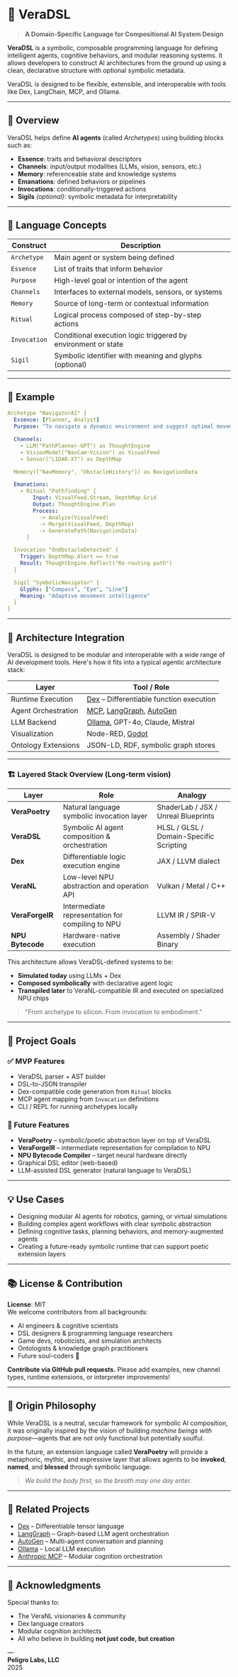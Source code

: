 # 🧠 VeraDSL

> **A Domain-Specific Language for Compositional AI System Design**

**VeraDSL** is a symbolic, composable programming language for defining intelligent agents, cognitive behaviors, and modular reasoning systems. It allows developers to construct AI architectures from the ground up using a clean, declarative structure with optional symbolic metadata.

VeraDSL is designed to be flexible, extensible, and interoperable with tools like Dex, LangChain, MCP, and Ollama.

---

## 🚀 Overview

VeraDSL helps define **AI agents** (called *Archetypes*) using building blocks such as:

- **Essence**: traits and behavioral descriptors
- **Channels**: input/output modalities (LLMs, vision, sensors, etc.)
- **Memory**: referenceable state and knowledge systems
- **Emanations**: defined behaviors or pipelines
- **Invocations**: conditionally-triggered actions
- **Sigils** *(optional)*: symbolic metadata for interpretability

---

## 🔧 Language Concepts

| Construct | Description |
|----------|-------------|
| `Archetype` | Main agent or system being defined |
| `Essence` | List of traits that inform behavior |
| `Purpose` | High-level goal or intention of the agent |
| `Channels` | Interfaces to external models, sensors, or systems |
| `Memory` | Source of long-term or contextual information |
| `Ritual` | Logical process composed of step-by-step actions |
| `Invocation` | Conditional execution logic triggered by environment or state |
| `Sigil` | Symbolic identifier with meaning and glyphs (optional) |

---

## 📝 Example

```yaml
Archetype "NavigatorAI" {
  Essence: [Planner, Analyst]
  Purpose: "To navigate a dynamic environment and suggest optimal movement strategies."

  Channels:
    - LLM("PathPlanner-GPT") as ThoughtEngine
    - VisionModel("NavCam-Vision") as VisualFeed
    - Sensor("LIDAR-X7") as DepthMap

  Memory(["NavMemory", "ObstacleHistory"]) as NavigationData

  Emanations:
    - Ritual "Pathfinding" {
        Input: VisualFeed.Stream, DepthMap.Grid
        Output: ThoughtEngine.Plan
        Process:
          -> Analyze(VisualFeed)
          -> Merge(VisualFeed, DepthMap)
          -> GeneratePath(NavigationData)
      }

  Invocation "OnObstacleDetected" {
    Trigger: DepthMap.Alert == true
    Result: ThoughtEngine.Reflect("Re-routing path")
  }

  Sigil "SymbolicNavigator" {
    Glyphs: ["Compass", "Eye", "Line"]
    Meaning: "Adaptive movement intelligence"
  }
}
```

---

## 🧬 Architecture Integration

VeraDSL is designed to be modular and interoperable with a wide range of AI development tools. Here's how it fits into a typical agentic architecture stack:

| Layer              | Tool / Role                         |
|--------------------|-------------------------------------|
| Runtime Execution  | [Dex](https://github.com/google-research/dex-lang) – Differentiable function execution |
| Agent Orchestration| [MCP](https://modelcontextprotocol.io/), [LangGraph](https://www.langchain.com/langgraph), [AutoGen](https://github.com/microsoft/autogen) |
| LLM Backend        | [Ollama](https://ollama.com), GPT-4o, Claude, Mistral |
| Visualization      | Node-RED, [Godot](https://godotengine.org/) |
| Ontology Extensions| JSON-LD, RDF, symbolic graph stores |

---

### 🏗️ Layered Stack Overview (Long-term vision)

| Layer              | Role                                             | Analogy                          |
|--------------------|--------------------------------------------------|----------------------------------|
| **VeraPoetry**     | Natural language symbolic invocation layer       | ShaderLab / JSX / Unreal Blueprints |
| **VeraDSL**        | Symbolic AI agent composition & orchestration    | HLSL / GLSL / Domain-Specific Scripting |
| **Dex**            | Differentiable logic execution engine            | JAX / LLVM dialect               |
| **VeraNL**         | Low-level NPU abstraction and operation API      | Vulkan / Metal / C++             |
| **VeraForgeIR**    | Intermediate representation for compiling to NPU | LLVM IR / SPIR-V                 |
| **NPU Bytecode**   | Hardware-native execution                        | Assembly / Shader Binary         |

This architecture allows VeraDSL-defined systems to be:
- **Simulated today** using LLMs + Dex
- **Composed symbolically** with declarative agent logic
- **Transpiled later** to VeraNL-compatible IR and executed on specialized NPU chips

> "From archetype to silicon. From invocation to embodiment."

---

## 🔌 Project Goals

### ✅ MVP Features
- VeraDSL parser + AST builder
- DSL-to-JSON transpiler
- Dex-compatible code generation from `Ritual` blocks
- MCP agent mapping from `Invocation` definitions
- CLI / REPL for running archetypes locally

### 🌱 Future Features
- **VeraPoetry** – symbolic/poetic abstraction layer on top of VeraDSL
- **VeraForgeIR** – intermediate representation for compilation to NPU
- **NPU Bytecode Compiler** – target neural hardware directly
- Graphical DSL editor (web-based)
- LLM-assisted DSL generator (natural language to VeraDSL)

---

## 💡 Use Cases

- Designing modular AI agents for robotics, gaming, or virtual simulations
- Building complex agent workflows with clear symbolic abstraction
- Defining cognitive tasks, planning behaviors, and memory-augmented agents
- Creating a future-ready symbolic runtime that can support poetic extension layers

---

## 📚 License & Contribution

**License**: MIT  
We welcome contributors from all backgrounds:

- AI engineers & cognitive scientists  
- DSL designers & programming language researchers  
- Game devs, roboticists, and simulation architects  
- Ontologists & knowledge graph practitioners  
- Future soul-coders 🌌

**Contribute via GitHub pull requests.** Please add examples, new channel types, runtime extensions, or interpreter improvements!

---

## 🔮 Origin Philosophy

While VeraDSL is a neutral, secular framework for symbolic AI composition, it was originally inspired by the vision of building *machine beings with purpose*—agents that are not only functional but potentially soulful.

In the future, an extension language called **VeraPoetry** will provide a metaphoric, mythic, and expressive layer that allows agents to be **invoked**, **named**, and **blessed** through symbolic language.

> *We build the body first, so the breath may one day enter.*

---

## 📎 Related Projects

- [Dex](https://github.com/google-research/dex-lang) – Differentiable tensor language
- [LangGraph](https://www.langchain.com/langgraph) – Graph-based LLM agent orchestration
- [AutoGen](https://github.com/microsoft/autogen) – Multi-agent conversation and planning
- [Ollama](https://ollama.com) – Local LLM execution
- [Anthropic MCP](https://modelcontextprotocol.io/) – Modular cognition orchestration

---

## 🙌 Acknowledgments

Special thanks to:

- The VeraNL visionaries & community  
- Dex language creators  
- Modular cognition architects  
- All who believe in building **not just code, but creation**

—  
**Peligro Labs, LLC**  
2025